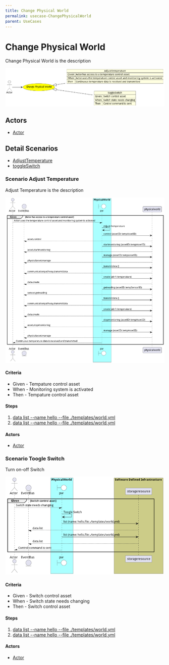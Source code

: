 ```yaml
---
title: Change Physical World
permalink: usecase-ChangePhysicalWorld
parent: UseCases
---
```

# Change Physical World

Change Physical World is the description

![Activities Diagram](./Activities.png)

## Actors

* [Actor](actor-actor)











## Detail Scenarios

* [AdjustTemperature](#scenario-AdjustTemperature)
* [toggleSwitch](#scenario-toggleSwitch)



### Scenario Adjust Temperature

Adjust Temperature is the description

![Scenario AdjustTemperature](./AdjustTemperature.png)
#### Criteria

* Given - Tempature control asset
* When - Monitoring system is activated
* Then - Tempature control asset

#### Steps
1. [data list --name hello --file ./templates/world.yml](#action-data-list)
1. [data list --name hello --file ./templates/world.yml](#action-data-list)

#### Actors

* [Actor](actor-actor)



### Scenario Toogle Switch

Turn on-off Switch

![Scenario ToogleSwitch](./ToogleSwitch.png)
#### Criteria

* Given - Switch control asset
* When - Switch state needs changing
* Then - Switch control asset

#### Steps
1. [data list --name hello --file ./templates/world.yml](#action-data-list)
1. [data list --name hello --file ./templates/world.yml](#action-data-list)

#### Actors

* [Actor](actor-actor)




